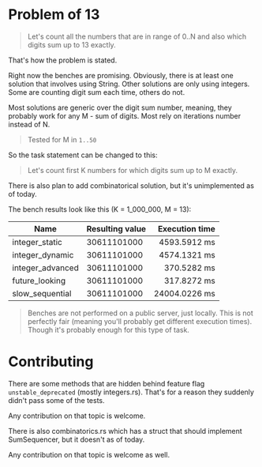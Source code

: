 # Problem of 13

> Let's count all the numbers that are in range of 0..N and also which digits sum up to 13 exactly.

That's how the problem is stated.


Right now the benches are promising.
Obviously, there is at least one solution that involves using String.
Other solutions are only using integers. Some are counting digit sum each time, others do not.

Most solutions are generic over the digit sum number, meaning, they probably work for any M - sum of digits.
Most rely on iterations number instead of N.

> Tested for M in `1..50`

So the task statement can be changed to this:

> Let's count first K numbers for which digits sum up to M exactly.

There is also plan to add combinatorical solution, but it's unimplemented as of today.

The bench results look like this (K = 1_000_000, M = 13):

| Name                   | Resulting value | Execution time |
| ----                   | ---------       | --------:      |
| integer_static         | 30611101000     |   4593.5912 ms |
| integer_dynamic        | 30611101000     |   4574.1321 ms |
| integer_advanced       | 30611101000     |    370.5282 ms |
| future_looking         | 30611101000     |    317.8272 ms |
| slow_sequential        | 30611101000     |  24004.0226 ms |

> Benches are not performed on a public server, just locally.
> This is not perfectly fair (meaning you'll probably get different execution times).
> Though it's probably enough for this type of task.

# Contributing

There are some methods that are hidden behind feature flag `unstable_deprecated` (mostly integers.rs).
That's for a reason they suddenly didn't pass some of the tests.

Any contribution on that topic is welcome.

There is also combinatorics.rs which has a struct that should implement SumSequencer, but it doesn't as of today.

Any contribution on that topic is welcome as well.
